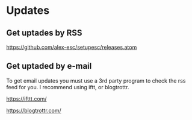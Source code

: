 # Updates

## Get uptades by RSS

<https://github.com/alex-esc/setupesc/releases.atom>

## Get uptaded by e-mail

To get email updates you must use a 3rd party program to check the rss feed for you. I recommend using iftt, or blogtrottr.

<https://ifttt.com/>

<https://blogtrottr.com/>
